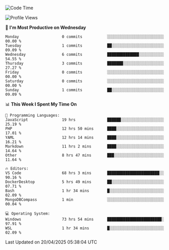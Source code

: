 <!--START_SECTION:waka-->
![Code Time](http://img.shields.io/badge/Code%20Time-4%2C700%20hrs%2057%20mins-blue)

![Profile Views](http://img.shields.io/badge/Profile%20Views-1-blue)

📅 **I'm Most Productive on Wednesday** 

```text
Monday                   0 commits           ░░░░░░░░░░░░░░░░░░░░░░░░░   00.00 % 
Tuesday                  1 commits           ██░░░░░░░░░░░░░░░░░░░░░░░   09.09 % 
Wednesday                6 commits           ██████████████░░░░░░░░░░░   54.55 % 
Thursday                 3 commits           ███████░░░░░░░░░░░░░░░░░░   27.27 % 
Friday                   0 commits           ░░░░░░░░░░░░░░░░░░░░░░░░░   00.00 % 
Saturday                 0 commits           ░░░░░░░░░░░░░░░░░░░░░░░░░   00.00 % 
Sunday                   1 commits           ██░░░░░░░░░░░░░░░░░░░░░░░   09.09 % 
```


📊 **This Week I Spent My Time On** 

```text
💬 Programming Languages: 
JavaScript               19 hrs              ██████░░░░░░░░░░░░░░░░░░░   25.19 % 
PHP                      12 hrs 50 mins      ████░░░░░░░░░░░░░░░░░░░░░   17.01 % 
YAML                     12 hrs 14 mins      ████░░░░░░░░░░░░░░░░░░░░░   16.21 % 
Markdown                 11 hrs 2 mins       ████░░░░░░░░░░░░░░░░░░░░░   14.64 % 
Other                    8 hrs 47 mins       ███░░░░░░░░░░░░░░░░░░░░░░   11.64 % 

🔥 Editors: 
VS Code                  68 hrs 3 mins       ███████████████████████░░   90.16 % 
DockerDesktop            5 hrs 49 mins       ██░░░░░░░░░░░░░░░░░░░░░░░   07.71 % 
Bash                     1 hr 34 mins        █░░░░░░░░░░░░░░░░░░░░░░░░   02.09 % 
MongoDBCompass           1 min               ░░░░░░░░░░░░░░░░░░░░░░░░░   00.04 % 

💻 Operating System: 
Windows                  73 hrs 54 mins      ████████████████████████░   97.91 % 
WSL                      1 hr 34 mins        █░░░░░░░░░░░░░░░░░░░░░░░░   02.09 % 
```


 Last Updated on 20/04/2025 05:38:04 UTC
<!--END_SECTION:waka-->
